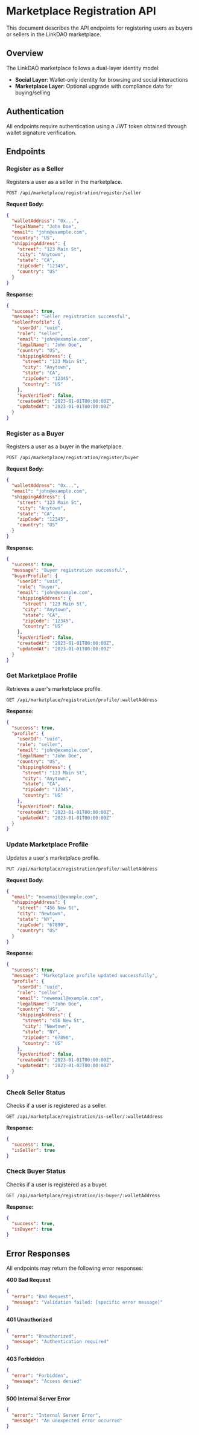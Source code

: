 # Marketplace Registration API

This document describes the API endpoints for registering users as buyers or sellers in the LinkDAO marketplace.

## Overview

The LinkDAO marketplace follows a dual-layer identity model:
- **Social Layer**: Wallet-only identity for browsing and social interactions
- **Marketplace Layer**: Optional upgrade with compliance data for buying/selling

## Authentication

All endpoints require authentication using a JWT token obtained through wallet signature verification.

## Endpoints

### Register as a Seller

Registers a user as a seller in the marketplace.

```
POST /api/marketplace/registration/register/seller
```

**Request Body:**
```json
{
  "walletAddress": "0x...",
  "legalName": "John Doe",
  "email": "john@example.com",
  "country": "US",
  "shippingAddress": {
    "street": "123 Main St",
    "city": "Anytown",
    "state": "CA",
    "zipCode": "12345",
    "country": "US"
  }
}
```

**Response:**
```json
{
  "success": true,
  "message": "Seller registration successful",
  "sellerProfile": {
    "userId": "uuid",
    "role": "seller",
    "email": "john@example.com",
    "legalName": "John Doe",
    "country": "US",
    "shippingAddress": {
      "street": "123 Main St",
      "city": "Anytown",
      "state": "CA",
      "zipCode": "12345",
      "country": "US"
    },
    "kycVerified": false,
    "createdAt": "2023-01-01T00:00:00Z",
    "updatedAt": "2023-01-01T00:00:00Z"
  }
}
```

### Register as a Buyer

Registers a user as a buyer in the marketplace.

```
POST /api/marketplace/registration/register/buyer
```

**Request Body:**
```json
{
  "walletAddress": "0x...",
  "email": "john@example.com",
  "shippingAddress": {
    "street": "123 Main St",
    "city": "Anytown",
    "state": "CA",
    "zipCode": "12345",
    "country": "US"
  }
}
```

**Response:**
```json
{
  "success": true,
  "message": "Buyer registration successful",
  "buyerProfile": {
    "userId": "uuid",
    "role": "buyer",
    "email": "john@example.com",
    "shippingAddress": {
      "street": "123 Main St",
      "city": "Anytown",
      "state": "CA",
      "zipCode": "12345",
      "country": "US"
    },
    "kycVerified": false,
    "createdAt": "2023-01-01T00:00:00Z",
    "updatedAt": "2023-01-01T00:00:00Z"
  }
}
```

### Get Marketplace Profile

Retrieves a user's marketplace profile.

```
GET /api/marketplace/registration/profile/:walletAddress
```

**Response:**
```json
{
  "success": true,
  "profile": {
    "userId": "uuid",
    "role": "seller",
    "email": "john@example.com",
    "legalName": "John Doe",
    "country": "US",
    "shippingAddress": {
      "street": "123 Main St",
      "city": "Anytown",
      "state": "CA",
      "zipCode": "12345",
      "country": "US"
    },
    "kycVerified": false,
    "createdAt": "2023-01-01T00:00:00Z",
    "updatedAt": "2023-01-01T00:00:00Z"
  }
}
```

### Update Marketplace Profile

Updates a user's marketplace profile.

```
PUT /api/marketplace/registration/profile/:walletAddress
```

**Request Body:**
```json
{
  "email": "newemail@example.com",
  "shippingAddress": {
    "street": "456 New St",
    "city": "Newtown",
    "state": "NY",
    "zipCode": "67890",
    "country": "US"
  }
}
```

**Response:**
```json
{
  "success": true,
  "message": "Marketplace profile updated successfully",
  "profile": {
    "userId": "uuid",
    "role": "seller",
    "email": "newemail@example.com",
    "legalName": "John Doe",
    "country": "US",
    "shippingAddress": {
      "street": "456 New St",
      "city": "Newtown",
      "state": "NY",
      "zipCode": "67890",
      "country": "US"
    },
    "kycVerified": false,
    "createdAt": "2023-01-01T00:00:00Z",
    "updatedAt": "2023-01-02T00:00:00Z"
  }
}
```

### Check Seller Status

Checks if a user is registered as a seller.

```
GET /api/marketplace/registration/is-seller/:walletAddress
```

**Response:**
```json
{
  "success": true,
  "isSeller": true
}
```

### Check Buyer Status

Checks if a user is registered as a buyer.

```
GET /api/marketplace/registration/is-buyer/:walletAddress
```

**Response:**
```json
{
  "success": true,
  "isBuyer": true
}
```

## Error Responses

All endpoints may return the following error responses:

**400 Bad Request**
```json
{
  "error": "Bad Request",
  "message": "Validation failed: [specific error message]"
}
```

**401 Unauthorized**
```json
{
  "error": "Unauthorized",
  "message": "Authentication required"
}
```

**403 Forbidden**
```json
{
  "error": "Forbidden",
  "message": "Access denied"
}
```

**500 Internal Server Error**
```json
{
  "error": "Internal Server Error",
  "message": "An unexpected error occurred"
}
```
